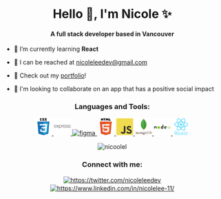 <h1 align="center">Hello 👋, I'm Nicole ✨</h1>
<h4 align="center">A full stack developer based in Vancouver </h4>

- 🌱 I’m currently learning **React**

- 🌱 I can be reached at [nicoleleedev@gmail.com](mailto:nicoleleedev@gmail.com)

- 🌱 Check out my [portfolio](https://nicolelee.netlify.app/)!

- 🌱 I'm looking to collaborate on an app that has a positive social impact

<h3 align="center">Languages and Tools:</h3>
<p align="center"> <a href="https://www.w3schools.com/css/" target="_blank"> <img src="https://raw.githubusercontent.com/devicons/devicon/master/icons/css3/css3-original-wordmark.svg" alt="css3" width="40" height="40"/> </a> <a href="https://expressjs.com" target="_blank"> <img src="https://raw.githubusercontent.com/devicons/devicon/master/icons/express/express-original-wordmark.svg" alt="express" width="40" height="40"/> </a> <a href="https://www.figma.com/" target="_blank"> <img src="https://www.vectorlogo.zone/logos/figma/figma-icon.svg" alt="figma" width="40" height="40"/> </a> <a href="https://www.w3.org/html/" target="_blank"> <img src="https://raw.githubusercontent.com/devicons/devicon/master/icons/html5/html5-original-wordmark.svg" alt="html5" width="40" height="40"/> </a> <a href="https://developer.mozilla.org/en-US/docs/Web/JavaScript" target="_blank"> <img src="https://raw.githubusercontent.com/devicons/devicon/master/icons/javascript/javascript-original.svg" alt="javascript" width="40" height="40"/> </a> <a href="https://www.mongodb.com/" target="_blank"> <img src="https://raw.githubusercontent.com/devicons/devicon/master/icons/mongodb/mongodb-original-wordmark.svg" alt="mongodb" width="40" height="40"/> </a> <a href="https://nodejs.org" target="_blank"> <img src="https://raw.githubusercontent.com/devicons/devicon/master/icons/nodejs/nodejs-original-wordmark.svg" alt="nodejs" width="40" height="40"/> </a> <a href="https://reactjs.org/" target="_blank"> <img src="https://raw.githubusercontent.com/devicons/devicon/master/icons/react/react-original-wordmark.svg" alt="react" width="40" height="40"/> </a> </p>

<!-- <p><img align="left" src="https://github-readme-stats.vercel.app/api/top-langs?username=nicoolel&show_icons=true&locale=en&layout=compact" alt="nicoolel" /></p> -->

<div align="center">
  <img align="center" src="http://github-readme-streak-stats.herokuapp.com?user=nicoolel&theme=tokyonight_duo" alt="nicoolel" />
</div>

<!-- <p><img align="center" src="https://github-readme-streak-stats.herokuapp.com/?user=nicoolel&" alt="nicoolel" /></p> -->

<h3 align="center">Connect with me:</h3>
<p align="center">
<a href="https://twitter.com/https://twitter.com/nicoleleedev" target="blank"><img align="center" src="https://raw.githubusercontent.com/rahuldkjain/github-profile-readme-generator/master/src/images/icons/Social/twitter.svg" alt="https://twitter.com/nicoleleedev" height="30" width="40" /></a>
<a href="https://linkedin.com/in/https://www.linkedin.com/in/nicolelee-11/" target="blank"><img align="center" src="https://raw.githubusercontent.com/rahuldkjain/github-profile-readme-generator/master/src/images/icons/Social/linked-in-alt.svg" alt="https://www.linkedin.com/in/nicolelee-11/" height="30" width="40" /></a>
</p>

